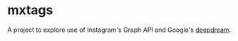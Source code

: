 # mxtags

A project to explore use of Instagram's Graph API and Google's [deepdream](https://deepdreamgenerator.com/).
